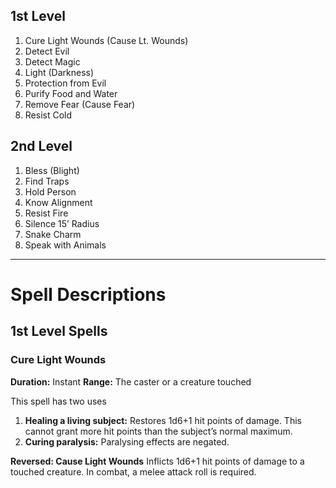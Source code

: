 ## 1st Level

1. Cure Light Wounds (Cause Lt. Wounds)
2. Detect Evil
3. Detect Magic
4. Light (Darkness)
5. Protection from Evil
6. Purify Food and Water
7. Remove Fear (Cause Fear)
8. Resist Cold

## 2nd Level

1. Bless (Blight)
2. Find Traps
3. Hold Person
4. Know Alignment
5. Resist Fire
6. Silence 15’ Radius
7. Snake Charm
8. Speak with Animals



______

# Spell Descriptions

## 1st Level Spells

### Cure Light Wounds

**Duration:** Instant
**Range:** The caster or a creature touched

This spell has two uses
1. **Healing a living subject:** Restores 1d6+1 hit points of damage. This cannot grant more hit points than the subject’s normal maximum.
2. **Curing paralysis:** Paralysing effects are negated.

**Reversed: Cause Light Wounds**
Inflicts 1d6+1 hit points of damage to a touched creature. In combat, a melee attack roll is required.

